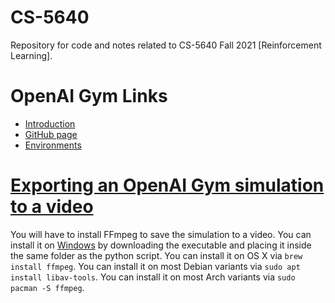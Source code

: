 # CS-5640
Repository for code and notes related to CS-5640 Fall 2021 [Reinforcement Learning].

# OpenAI Gym Links
* [Introduction](https://gym.openai.com/docs/)
* [GitHub page](https://github.com/openai/gym/)
* [Environments](https://github.com/openai/gym/blob/master/docs/environments.md)

# [Exporting an OpenAI Gym simulation to a video](https://github.com/openai/gym/wiki/FAQ#how-do-i-export-the-run-to-a-video-file)
You will have to install FFmpeg to save the simulation to a video. You can install it on [Windows](https://www.gyan.dev/ffmpeg/builds/) by downloading the executable and placing it inside the same folder as the python script. You can install it on OS X via `brew install ffmpeg`. You can install it on most Debian variants via `sudo apt install libav-tools`. You can install it on most Arch variants via `sudo pacman -S ffmpeg`.
